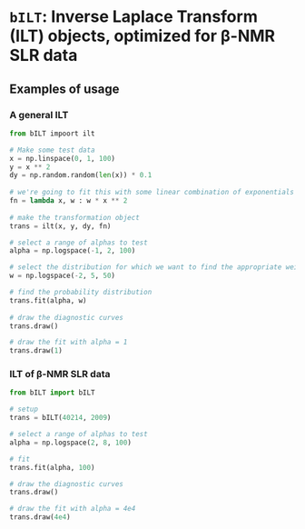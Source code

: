 # `bILT`: Inverse Laplace Transform (ILT) objects, optimized for β-NMR SLR data

## Examples of usage

### A general ILT

```python
from bILT impoort ilt

# Make some test data
x = np.linspace(0, 1, 100)
y = x ** 2
dy = np.random.random(len(x)) * 0.1
 
# we're going to fit this with some linear combination of exponentials
fn = lambda x, w : w * x ** 2
  
# make the transformation object
trans = ilt(x, y, dy, fn)

# select a range of alphas to test
alpha = np.logspace(-1, 2, 100)

# select the distribution for which we want to find the appropriate weights
w = np.logspace(-2, 5, 50)

# find the probability distribution 
trans.fit(alpha, w)
  
# draw the diagnostic curves
trans.draw()

# draw the fit with alpha = 1
trans.draw(1)
```

### ILT of β-NMR SLR data

```python
from bILT import bILT

# setup
trans = bILT(40214, 2009)

# select a range of alphas to test
alpha = np.logspace(2, 8, 100)

# fit
trans.fit(alpha, 100)

# draw the diagnostic curves
trans.draw()

# draw the fit with alpha = 4e4
trans.draw(4e4)
```
